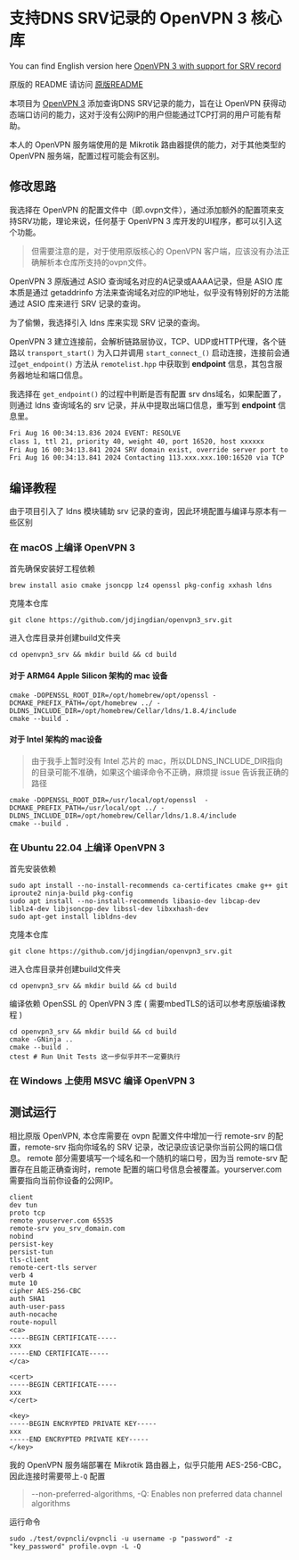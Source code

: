 # 支持DNS SRV记录的 OpenVPN 3 核心库
You can find English version here [OpenVPN 3 with support for SRV record](README_EN.md)

原版的 README 请访问 [原版README](ORIGIN_README.rst)

本项目为 [OpenVPN 3](https://github.com/OpenVPN/openvpn3) 添加查询DNS SRV记录的能力，旨在让 OpenVPN 获得动态端口访问的能力，这对于没有公网IP的用户但能通过TCP打洞的用户可能有帮助。

本人的 OpenVPN 服务端使用的是 Mikrotik 路由器提供的能力，对于其他类型的 OpenVPN 服务端，配置过程可能会有区别。

## 修改思路
我选择在 OpenVPN 的配置文件中（即.ovpn文件），通过添加额外的配置项来支持SRV功能，理论来说，任何基于 OpenVPN 3 库开发的UI程序，都可以引入这个功能。

> 但需要注意的是，对于使用原版核心的 OpenVPN 客户端，应该没有办法正确解析本仓库所支持的ovpn文件。

OpenVPN 3 原版通过 ASIO 查询域名对应的A记录或AAAA记录，但是 ASIO 库本质是通过 getaddrinfo 方法来查询域名对应的IP地址，似乎没有特别好的方法能通过 ASIO 库来进行 SRV 记录的查询。

为了偷懒，我选择引入 ldns 库来实现 SRV 记录的查询。

OpenVPN 3 建立连接前，会解析链路层协议，TCP、UDP或HTTP代理，各个链路以 `transport_start()` 为入口并调用 `start_connect_()` 启动连接，连接前会通过`get_endpoint()` 方法从 `remotelist.hpp` 中获取到 **endpoint** 信息，其包含服务器地址和端口信息。

我选择在 `get_endpoint()` 的过程中判断是否有配置 srv dns域名，如果配置了，则通过 ldns 查询域名的 srv 记录，并从中提取出端口信息，重写到 **endpoint** 信息里。

```bash
Fri Aug 16 00:34:13.836 2024 EVENT: RESOLVE
class 1, ttl 21, priority 40, weight 40, port 16520, host xxxxxx
Fri Aug 16 00:34:13.841 2024 SRV domain exist, override server port to [16520]
Fri Aug 16 00:34:13.841 2024 Contacting 113.xxx.xxx.100:16520 via TCP
```




## 编译教程
由于项目引入了 ldns 模块辅助 srv 记录的查询，因此环境配置与编译与原本有一些区别

### 在 macOS 上编译 OpenVPN 3
首先确保安装好工程依赖
```shell
brew install asio cmake jsoncpp lz4 openssl pkg-config xxhash ldns
```

克隆本仓库
```shell
git clone https://github.com/jdjingdian/openvpn3_srv.git
```

进入仓库目录并创建build文件夹
```shell
cd openvpn3_srv && mkdir build && cd build
```

#### 对于 ARM64 Apple Silicon 架构的 mac 设备
```shell
cmake -DOPENSSL_ROOT_DIR=/opt/homebrew/opt/openssl -DCMAKE_PREFIX_PATH=/opt/homebrew ../ -DLDNS_INCLUDE_DIR=/opt/homebrew/Cellar/ldns/1.8.4/include
cmake --build .
```

#### 对于 Intel 架构的 mac设备
> 由于我手上暂时没有 Intel 芯片的 mac，所以DLDNS_INCLUDE_DIR指向的目录可能不准确，如果这个编译命令不正确，麻烦提 issue 告诉我正确的路径
```shell
cmake -DOPENSSL_ROOT_DIR=/usr/local/opt/openssl  -DCMAKE_PREFIX_PATH=/usr/local/opt ../ -DLDNS_INCLUDE_DIR=/opt/homebrew/Cellar/ldns/1.8.4/include
cmake --build .
```

### 在 Ubuntu 22.04 上编译 OpenVPN 3
首先安装依赖
```shell
sudo apt install --no-install-recommends ca-certificates cmake g++ git iproute2 ninja-build pkg-config
sudo apt install --no-install-recommends libasio-dev libcap-dev liblz4-dev libjsoncpp-dev libssl-dev libxxhash-dev
sudo apt-get install libldns-dev
```

克隆本仓库
```shell
git clone https://github.com/jdjingdian/openvpn3_srv.git
```

进入仓库目录并创建build文件夹
```shell
cd openvpn3_srv && mkdir build && cd build
```

编译依赖 OpenSSL 的 OpenVPN 3 库 ( 需要mbedTLS的话可以参考原版编译教程 )
```shell
cd openvpn3_srv && mkdir build && cd build
cmake -GNinja ..
cmake --build .
ctest # Run Unit Tests 这一步似乎并不一定要执行
```

### 在 Windows 上使用 MSVC 编译 OpenVPN 3

## 测试运行
相比原版 OpenVPN, 本仓库需要在 ovpn 配置文件中增加一行 remote-srv 的配置，remote-srv 指向你域名的 SRV 记录，改记录应该记录你当前公网的端口信息。
remote 部分需要填写一个域名和一个随机的端口号，因为当 remote-srv 配置存在且能正确查询时，remote 配置的端口号信息会被覆盖。yourserver.com 需要指向当前你设备的公网IP。

```shell
client
dev tun
proto tcp
remote youserver.com 65535
remote-srv you_srv_domain.com
nobind
persist-key
persist-tun
tls-client
remote-cert-tls server
verb 4
mute 10
cipher AES-256-CBC
auth SHA1
auth-user-pass
auth-nocache
route-nopull
<ca>
-----BEGIN CERTIFICATE-----
xxx
-----END CERTIFICATE-----
</ca>

<cert>
-----BEGIN CERTIFICATE-----
xxx
</cert>

<key>
-----BEGIN ENCRYPTED PRIVATE KEY-----
xxx
-----END ENCRYPTED PRIVATE KEY-----
</key>
```

我的 OpenVPN 服务端部署在 Mikrotik 路由器上，似乎只能用 AES-256-CBC，因此连接时需要带上`-Q` 配置
> --non-preferred-algorithms, -Q: Enables non preferred data channel algorithms

运行命令
```shell
sudo ./test/ovpncli/ovpncli -u username -p "password" -z "key_password" profile.ovpn -L -Q
```